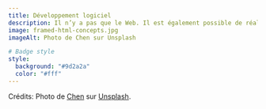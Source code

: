 ```yaml
---
title: Développement logiciel
description: Il n’y a pas que le Web. Il est également possible de réaliser des choses intéressantes avec des logiciels en général, même si la cible n’est pas la plateforme Web. Dans les articles ci-dessous, c’est ce dont on parle.
image: framed-html-concepts.jpg
imageAlt: Photo de Chen sur Unsplash

# Badge style
style:
  background: "#9d2a2a"
  color: "#fff"
---
```


Crédits: Photo de [Chen](https://unsplash.com/@chen93?utm_content=creditCopyText&utm_medium=referral&utm_source=unsplash) sur [Unsplash](https://unsplash.com/photos/a-desk-with-a-computer-and-speakers-on-it-Qtu3hGinLF8?utm_content=creditCopyText&utm_medium=referral&utm_source=unsplash).
